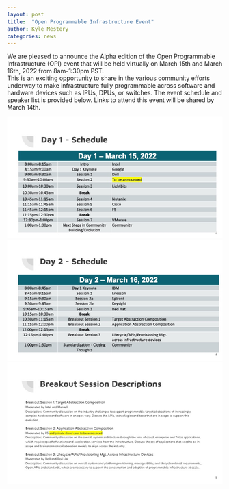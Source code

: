 ```yaml
---
layout: post
title:  "Open Programmable Infrastructure Event"
author: Kyle Mestery
categories: news 
---
```


We are pleased to announce the Alpha edition of the Open Programmable Infrastructure (OPI) event that will be held virtually on March 15th and March 16th, 2022 from 8am-1:30pm PST.  
This is an exciting opportunity to share in the various community efforts underway to make infrastructure fully programmable across software and hardware devices such as IPUs, DPUs, or switches.  The event schedule and speaker list is provided below.  Links to attend this event will be shared by March 14th.

![Day 1 Schedule](/img/opi-event-slide3.jpeg)
![Day 2 Schedule](/img/opi-event-slide4.jpeg)
![Break Session Descriptions](/img/opi-event-slide5.jpeg)
